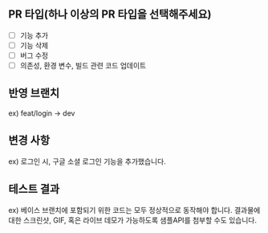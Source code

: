 ## PR 타입(하나 이상의 PR 타입을 선택해주세요)

-[ ] 기능 추가   
-[ ] 기능 삭제   
-[ ] 버그 수정   
-[ ] 의존성, 환경 변수, 빌드 관련 코드 업데이트  

## 반영 브랜치

ex) feat/login -> dev

## 변경 사항 

ex) 로그인 시, 구글 소셜 로그인 기능을 추가했습니다.

## 테스트 결과

ex) 베이스 브랜치에 포함되기 위한 코드는 모두 정상적으로 동작해야 합니다. 결과물에 대한 스크린샷, GIF, 혹은 라이브 데모가 가능하도록 샘플API를 첨부할 수도 있습니다.


